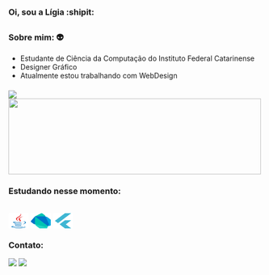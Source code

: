 

<h3>Oi, sou a Lígia :shipit: </h3> 

## <h3>Sobre mim: :alien:</h3> 
- Estudante de Ciência da Computação do Instituto Federal Catarinense
- Designer Gráfico
- Atualmente estou trabalhando com WebDesign

####

<a href="https://github.com/ligiaurora/github-readme-stats">
  <img height=200 align="center" src="https://github-readme-stats.vercel.app/api?username=ligiaurora" />
</a>
<a href="https://github.com/ligiaurora/convoychat">
  <img height=150  width = 500 align="center" src="https://github-readme-stats.vercel.app/api/top-langs?username=ligiaurora&layout=compact&langs_count=8&card_width=320" />
</a>
</div>  

### Estudando nesse momento:
<div style="display: inline_block"><br>
  <img align="center" alt="Rafa-Ts" height="30" width="40" src="https://github.com/devicons/devicon/blob/master/icons/java/java-original.svg">
  <img align="center" alt="Rafa-Ts" height="30" width="40" src="https://github.com/devicons/devicon/blob/master/icons/dart/dart-original.svg">
  <img align="center" alt="Rafa-Ts" height="30" width="40" src="https://github.com/devicons/devicon/blob/master/icons/flutter/flutter-plain.svg">


### Contato:
<div> 
  <a href="https://www.linkedin.com/in/ligia-aurora-25349b15b/" target="_blank"><img src="https://img.shields.io/badge/-LinkedIn-%230077B5?style=for-the-badge&logo=linkedin&logoColor=white" target="_blank"></a> 
  <a href = "mailto:ligiaurora@gmail.com"><img src="https://img.shields.io/badge/-Gmail-%23333?style=for-the-badge&logo=gmail&logoColor=white" target="_blank"></a>
</div>


